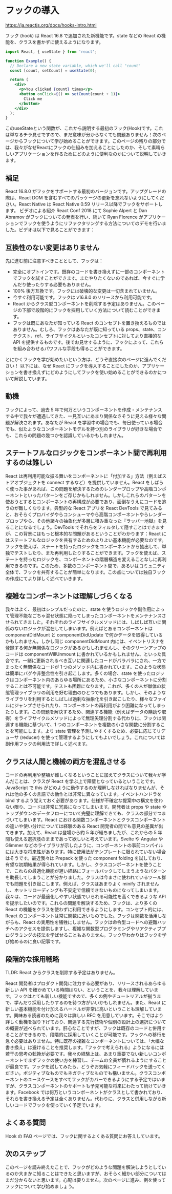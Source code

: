# フックの導入

https://ja.reactjs.org/docs/hooks-intro.html

フック (hook) は React 16.8 で追加された新機能です。state などの React の機能を、クラスを書かずに使えるようになります。

```jsx
import React, { useState } from 'react';

function Example() {
  // Declare a new state variable, which we'll call "count"
  const [count, setCount] = useState(0);

  return (
    <div>
      <p>You clicked {count} times</p>
      <button onClick={() => setCount(count + 1)}>
        Click me
      </button>
    </div>
  );
}
```

このuseStateという関数が、これから説明する最初のフック(Hook)です。これは単なるチラ見せですので、まだ意味が分からなくても問題ありません！次のページからフックについて学び始めることができます。このページの残りの部分では、我々がなぜReactにフックの仕組みを加えることにしたのか、そして素晴らしいアプリケーションを作るためにどのように便利なのかについて説明していきます。

## 補足

React 16.8.0 がフックをサポートする最初のバージョンです。アップグレードの際は、React DOM を含むすべてのパッケージの更新を忘れないようにしてください。React Native は React Native 0.59 リリース以降でフックをサポートします。
ビデオによる紹介
React Conf 2018 にて Sophie Alpert と Dan Abramov がフックについての発表を行い、続いて Ryan Florence がアプリケーションでフックを使うようにリファクタリングする方法についてのデモを行いました。ビデオは以下で見ることができます：


## 互換性のない変更はありません

先に進む前に注意すべきこととして、フックは：

- 完全にオプトインです。既存のコードを書き換えずに一部のコンポーネントでフックを試すことができます。またやりたくないのであれば、今すぐに学んだり使ったりする必要もありません。
- 100% 後方互換です。フックには破壊的な変更は一切含まれていません。
- 今すぐ利用可能です。フックは v16.8.0 のリリースから利用可能です。
- React からクラス型コンポーネントを削除する予定はありません。このページの下部で段階的にフックを採用していく方法について読むことができます。
- フックは既にあなたが知っている React のコンセプトを置き換えるものではありません。むしろ、フックはあなたが既に知っている props、state、コンテクスト、ref、ライフサイクルといったコンセプトに対してより直接的な API を提供するものです。後でお見せするように、フックによって、これらを組み合わせるパワフルな手段も得ることができます。

とにかくフックを学び始めたいという方は、どうぞ直接次のページに進んでください！ 以下には、なぜ React にフックを導入することにしたのか、アプリケーションを書き換えずにどのようにしてフックを使い始めることができるのかについて解説しています。

## 動機

フックによって、過去 5 年で何万というコンポーネントを作成・メンテナンスする中で我々が遭遇してきた、一見互いにあまり関係なさそうに見える様々な問題が解決されます。あなたが React を学習中の場合でも、毎日使っている場合でも、似たようなコンポーネントモデルを持つ別のライブラリが好きな場合でも、これらの問題の幾つかを認識しているかもしれません。

## ステートフルなロジックをコンポーネント間で再利用するのは難しい

React は再利用可能な振る舞いをコンポーネントに「付加する」方法（例えばストアオブジェクトを connect するなど）を提供していません。React をしばらく使った事があれば、この問題を解決するためのレンダープロップや高階コンポーネントといったパターンをご存じかもしれません。しかしこれらのパターンを使おうとするとコンポーネントの再構成が必要であり、面倒なうえにコードを追うのが難しくなります。典型的な React アプリを React DevTools で見てみると、おそらくプロバイダやらコンシューマやら高階コンポーネントやらレンダープロップやら、その他諸々の抽象化が多層に積み重なった『ラッパー地獄』を見ることになるでしょう。DevTools でそれらをフィルタして隠すことはできますが、この背景にはもっと根本的な問題があるということがわかります：React にはステートフルなロジックを共有するためのよりよい基本機能が必要なのです。フックを使えば、ステートを持ったロジックをコンポーネントから抽出して、単独でテストしたり、また再利用したりすることができます。フックを使えば、ステートを持ったロジックを、コンポーネントの階層構造を変えることなしに再利用できるのです。このため、多数のコンポーネント間で、あるいはコミュニティ全体で、フックを共有することが簡単になります。この点については独自フックの作成にてより詳しく述べていきます。

## 複雑なコンポーネントは理解しづらくなる

我々はよく、最初はシンプルだったのに、state を使うロジックや副作用によって管理不能なごちゃ混ぜ状態に陥ってしまったコンポーネントをメンテナンスさせられてきました。それぞれのライフサイクルメソッドには、しばしば互いに関係のないロジックが混在してしまいます。例えばとあるコンポーネントは componentDidMount と componentDidUpdate で何かデータを取得しているかもしれません。しかし同じ componentDidMount 内には、イベントリスナを登録する何か無関係なロジックがあるかもしれませんし、そのクリーンアップのコードは componentWillUnmount に書かれているかもしれません、といった具合です。一緒に更新されるべき互いに関連したコードがバラバラにされ、一方でまったく無関係なコードが 1 つのメソッド内に書かれています。このような状態は簡単にバグや非整合性を引き起こします。多くの場合、state を使ったロジックはコンポーネント内のあらゆる場所にあるため、小さなコンポーネントに分割することは不可能です。テストも困難になります。これが、多くの人が単体の状態管理ライブラリの利用を好む理由のひとつでもあります。しかし、そのようなライブラリを利用するとしばしば過剰な抽象化を引き起こしたり、様々なファイルにジャンプさせられたり、コンポーネントの再利用がより困難になってしまったりします。この問題を解決するため、関連する機能（例えばデータの購読や取得）をライフサイクルメソッドによって無理矢理分割する代わりに、フックは関連する機能に基づいて、1 つのコンポーネントを複数の小さな関数に分割することを可能にします。より state 管理を予測しやすくするため、必要に応じてリデューサ (reducer) を使って管理するようにしてもよいでしょう。これについては副作用フックの利用法で詳しく述べます。

## クラスは人間と機械の両方を混乱させる

コードの再利用や整頓が難しくなるということに加えてクラスについて我々が学んだことは、クラスが React を学ぶ上で障壁となっているということです。JavaScript で this がどのように動作するのか理解しなければなりませんが、それは他の多くの言語での動作とは非常に異なっています。イベントハンドラを bind するよう覚えておく必要があります。仕様が不確定な提案中の構文を使わない限り、コードは非常に冗長になってしまいます。開発者は props や state やトップダウンのデータフローについて完璧に理解できても、クラスの部分でつまづいてしまいます。React における関数コンポーネントとクラスコンポーネントの違いや使い分けについては経験のある React 開発者の間でも意見の差異が出てきます。加えて、React は登場から約 5 年が経ちましたが、これからの 5 年間も使える選択肢のままであって欲しいと考えています。Svelte や Angular や Glimmer などのライブラリが示したように、コンポーネントの事前コンパイルには大きな将来性があります。特に使用法がテンプレートに限られていない場合はそうです。最近我々は Prepack を使った component folding を試しており、有望な初期結果が得られています。しかし、クラスコンポーネントを使うことで、これらの最適化機能が遅い経路にフォールバックしてしまうようなパターンを助長してしまうことが分かりました。クラスは今まさに使われているツール群でも問題を引き起こします。例えば、クラスはあまりよく minify されませんし、ホットリローディングも不安定で信頼できないものになってしまいます。我々は、コードが最適化しやすい状態でいられる可能性を高くできるような API を提示したいのです。これらの問題を解決するため、フックは、より多くの React の機能をクラスを使わずに利用できるようにします。コンセプト的には、React のコンポーネントは常に関数に近いものでした。フックは関数を活用しながらも、React の実用性を犠牲にしません。フックは命令型コードへの避難ハッチへのアクセスを提供しますし、複雑な関数型プログラミングやリアクティブプログラミングの技法を学ばせることもありません。フック早わかりはフックを学び始めるのに良い記事です。

## 段階的な採用戦略

TLDR: React からクラスを削除する予定はありません。

React 開発者はプロダクト開発に注力する必要があり、リリースされるあらゆる新しい API を確かめている時間はない、ということを、我々は理解しています。フックはとても新しい機能ですので、多くの例やチュートリアルが揃うまで、学んだり採用したりするのを待つ方がいいかもしれません。また、React に新しい基本機能を付け加えるハードルが非常に高いということも理解しています。興味ある読者のために我々は詳しい RFC を用意しています。そこではより詳しく動機を掘り下げており、関連する先行技術や個別の設計上の選択についての概要が述べられています。肝心なことですが、フックは既存のコードと併用することができるので、段階的に採用していくことが可能です。フックへの移行を急ぐ必要はありません。特に既存の複雑なコンポーネントについては、「大幅な書き換え」は避けることを推奨します。『フックで考えられる』ようになるには若干の思考の転換が必要です。我々の経験上は、あまり重要でない新しいコンポーネントでまずフックの使い方を練習し、チームの全員が慣れるようにすることが最良です。フックを試してみたら、どうぞお気軽にフィードバックを送ってください。ポジティブなものでもネガティブなものでも構いません。クラスコンポーネントのユースケースをすべてフックがカバーできるようにする予定ではいますが、クラスコンポーネントのサポートも予見可能な将来にわたって続けていきます。Facebook では何万というコンポーネントがクラスとして書かれており、それらを書き換える予定は全くありません。代わりに、クラスと併用しながら新しいコードでフックを使っていく予定でいます。

## よくある質問

Hook の FAQ ページでは、フックに関するよくある質問にお答えしています。

## 次のステップ

このページを読み終えたことで、フックがどのような問題を解決しようとしているのか大まかに知ることはできたと思いますが、おそらく細かい部分についてはまだ分からないと思います。心配は要りません。次のページに進み、例を使ってフックについて学び始めましょう。
